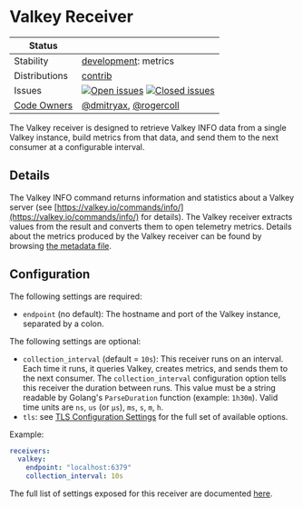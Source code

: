 # Valkey Receiver

<!-- status autogenerated section -->
| Status        |           |
| ------------- |-----------|
| Stability     | [development]: metrics   |
| Distributions | [contrib] |
| Issues        | [![Open issues](https://img.shields.io/github/issues-search/open-telemetry/opentelemetry-collector-contrib?query=is%3Aissue%20is%3Aopen%20label%3Areceiver%2Fvalkey%20&label=open&color=orange&logo=opentelemetry)](https://github.com/open-telemetry/opentelemetry-collector-contrib/issues?q=is%3Aopen+is%3Aissue+label%3Areceiver%2Fvalkey) [![Closed issues](https://img.shields.io/github/issues-search/open-telemetry/opentelemetry-collector-contrib?query=is%3Aissue%20is%3Aclosed%20label%3Areceiver%2Fvalkey%20&label=closed&color=blue&logo=opentelemetry)](https://github.com/open-telemetry/opentelemetry-collector-contrib/issues?q=is%3Aclosed+is%3Aissue+label%3Areceiver%2Fvalkey) |
| [Code Owners](https://github.com/open-telemetry/opentelemetry-collector-contrib/blob/main/CONTRIBUTING.md#becoming-a-code-owner)    | [@dmitryax](https://www.github.com/dmitryax), [@rogercoll](https://www.github.com/rogercoll) |

[development]: https://github.com/open-telemetry/opentelemetry-collector/blob/main/docs/component-stability.md#development
[contrib]: https://github.com/open-telemetry/opentelemetry-collector-releases/tree/main/distributions/otelcol-contrib
<!-- end autogenerated section -->

The Valkey receiver is designed to retrieve Valkey INFO data from a single
Valkey instance, build metrics from that data, and send them to the next consumer at a
configurable interval.

## Details

The Valkey INFO command returns information and statistics about a Valkey
server (see [https://valkey.io/commands/info/](https://valkey.io/commands/info/) for
details). The Valkey receiver extracts values from the result and converts them to open
telemetry metrics. Details about the metrics produced by the Valkey receiver
can be found by browsing [the metadata file](./metadata.yaml).

## Configuration

The following settings are required:

- `endpoint` (no default): The hostname and port of the Valkey instance,
separated by a colon.

The following settings are optional:

- `collection_interval` (default = `10s`): This receiver runs on an interval.
Each time it runs, it queries Valkey, creates metrics, and sends them to the
next consumer. The `collection_interval` configuration option tells this
receiver the duration between runs. This value must be a string readable by
Golang's `ParseDuration` function (example: `1h30m`). Valid time units are
`ns`, `us` (or `µs`), `ms`, `s`, `m`, `h`.
- `tls`: see [TLS Configuration Settings](https://github.com/open-telemetry/opentelemetry-collector/blob/main/config/configtls/README.md#tls-configuration-settings) for the full set of available options.

Example:

```yaml
receivers:
  valkey:
    endpoint: "localhost:6379"
    collection_interval: 10s
```

The full list of settings exposed for this receiver are documented [here](./config.go).
